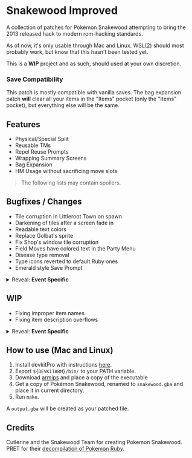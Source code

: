 # Snakewood Improved
A collection of patches for Pokémon Snakewood attempting to bring the 2013 released hack to modern rom-hacking standards.

As of now, it's only usable through Mac and Linux. WSL(2) should most probably work, but know that this hasn't been tested yet.

This is a **WIP** project and as such, should used at your own discretion. 

### Save Compatibility
This patch is mostly compatible with vanilla saves. The bag expansion patch **will** clear all your items in the "Items" pocket (only the "Items" pocket), but everything else will be the same.

## Features
- Physical/Special Split
- Reusable TMs
- Repel Reuse Prompts
- Wrapping Summary Screens
- Bag Expansion
- HM Usage without sacrificing move slots

> The following lists may contain spoilers.

## Bugfixes / Changes
- Tile corruption in Littleroot Town on spawn
- Darkening of tiles after a screen fade in
- Readable text colors
- Replace Golbat's sprite
- Fix Shop's window tile corruption
- Field Moves have colored text in the Party Menu
- Disease type removal
- Type icons reverted to default Ruby ones
- Emerald style Save Prompt

<details>

<summary>Reveal: <b>Event Specific</b></summary>

- Fix the palette issue for Meteor's portrait
- Use any Electric moves for SS Cangrejo's elevator event
- Avoid softlock after losing the Senex battle
- Set respawn point in Sootopolis City before heading to Sootopolis Heights

</details>

## WIP
- Fixing improper item names
- Fixing item description overflows

<details>

<summary>Reveal: <b>Event Specific</b></summary>

- Fixed some cutscene event movement issues
  - In Route 101, the first zombie cutscene uses the slide movements
  - In Verdanturf Ruins, both Alicia and Pestilence have their exit movements stop at the edge of the screen
  - In Mauville City, Chloe walks into the Hombone and later into the former Chef

</details>


## How to use (Mac and Linux)
1. Install devkitPro with instructions [here](https://devkitpro.org/wiki/Getting_Started).
2. Export `${DEVKITARM}/bin/` to your PATH variable.
3. Download [armips](https://github.com/Kingcom/armips) and place a copy of the executable
3. Get a copy of Pokémon Snakewood, renamed to `snakewood.gba` and place it in current directory.
4. Run `make`.

A `output.gba` will be created as your patched file.

## Credits
Cutlerine and the Snakewood Team for creating Pokemon Snakewood.  
PRET for their [decompilation of Pokemon Ruby](https://github.com/pret/pokeruby).